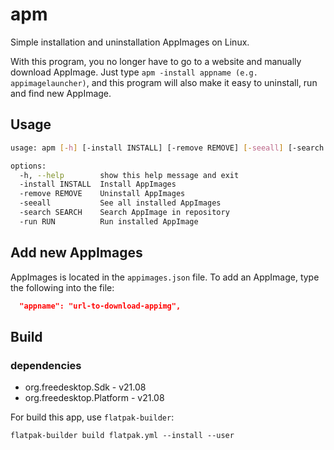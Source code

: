 # apm
Simple installation and uninstallation AppImages on Linux.

With this program, you no longer have to go to a website and manually download AppImage. Just type `apm -install appname (e.g. appimagelauncher)`, and this program will also make it easy to uninstall, run and find new AppImage.
## Usage
```bash
usage: apm [-h] [-install INSTALL] [-remove REMOVE] [-seeall] [-search SEARCH] [-run RUN]

options:
  -h, --help        show this help message and exit
  -install INSTALL  Install AppImages
  -remove REMOVE    Uninstall AppImages
  -seeall           See all installed AppImages
  -search SEARCH    Search AppImage in repository
  -run RUN          Run installed AppImage
```
## Add new AppImages
AppImages is located in the `appimages.json` file.
To add an AppImage, type the following into the file:
```json
  "appname": "url-to-download-appimg",
```
## Build
### dependencies
- org.freedesktop.Sdk - v21.08
- org.freedesktop.Platform - v21.08

For build this app, use `flatpak-builder`:
```
flatpak-builder build flatpak.yml --install --user
```
